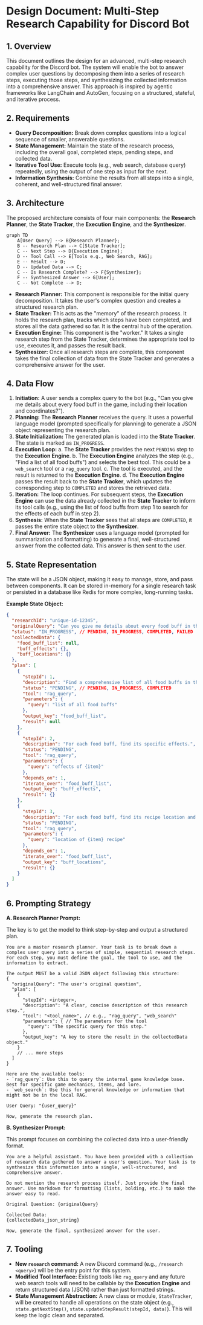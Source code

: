 # Design Document: Multi-Step Research Capability for Discord Bot

## 1. Overview

This document outlines the design for an advanced, multi-step research capability for the Discord bot. The system will enable the bot to answer complex user questions by decomposing them into a series of research steps, executing those steps, and synthesizing the collected information into a comprehensive answer. This approach is inspired by agentic frameworks like LangChain and AutoGen, focusing on a structured, stateful, and iterative process.

## 2. Requirements

*   **Query Decomposition:** Break down complex questions into a logical sequence of smaller, answerable questions.
*   **State Management:** Maintain the state of the research process, including the overall goal, completed steps, pending steps, and collected data.
*   **Iterative Tool Use:** Execute tools (e.g., web search, database query) repeatedly, using the output of one step as input for the next.
*   **Information Synthesis:** Combine the results from all steps into a single, coherent, and well-structured final answer.

## 3. Architecture

The proposed architecture consists of four main components: the **Research Planner**, the **State Tracker**, the **Execution Engine**, and the **Synthesizer**.

```mermaid
graph TD
    A[User Query] --> B{Research Planner};
    B -- Research Plan --> C[State Tracker];
    C -- Next Step --> D{Execution Engine};
    D -- Tool Call --> E[Tools e.g., Web Search, RAG];
    E -- Result --> D;
    D -- Updated Data --> C;
    C -- Is Research Complete? --> F{Synthesizer};
    F -- Synthesized Answer --> G[User];
    C -- Not Complete --> D;
```

*   **Research Planner:** This component is responsible for the initial query decomposition. It takes the user's complex question and creates a structured research plan.
*   **State Tracker:** This acts as the "memory" of the research process. It holds the research plan, tracks which steps have been completed, and stores all the data gathered so far. It is the central hub of the operation.
*   **Execution Engine:** This component is the "worker." It takes a single research step from the State Tracker, determines the appropriate tool to use, executes it, and passes the result back.
*   **Synthesizer:** Once all research steps are complete, this component takes the final collection of data from the State Tracker and generates a comprehensive answer for the user.

## 4. Data Flow

1.  **Initiation:** A user sends a complex query to the bot (e.g., "Can you give me details about every food buff in the game, including their location and coordinates?").
2.  **Planning:** The **Research Planner** receives the query. It uses a powerful language model (prompted specifically for planning) to generate a JSON object representing the research plan.
3.  **State Initialization:** The generated plan is loaded into the **State Tracker**. The state is marked as `IN_PROGRESS`.
4.  **Execution Loop:**
    a. The **State Tracker** provides the next `PENDING` step to the **Execution Engine**.
    b. The **Execution Engine** analyzes the step (e.g., "Find a list of all food buffs") and selects the best tool. This could be a `web_search` tool or a `rag_query` tool.
    c. The tool is executed, and the result is returned to the **Execution Engine**.
    d. The **Execution Engine** passes the result back to the **State Tracker**, which updates the corresponding step to `COMPLETED` and stores the retrieved data.
5.  **Iteration:** The loop continues. For subsequent steps, the **Execution Engine** can use the data already collected in the **State Tracker** to inform its tool calls (e.g., using the list of food buffs from step 1 to search for the effects of each buff in step 2).
6.  **Synthesis:** When the **State Tracker** sees that all steps are `COMPLETED`, it passes the entire state object to the **Synthesizer**.
7.  **Final Answer:** The **Synthesizer** uses a language model (prompted for summarization and formatting) to generate a final, well-structured answer from the collected data. This answer is then sent to the user.

## 5. State Representation

The state will be a JSON object, making it easy to manage, store, and pass between components. It can be stored in-memory for a single research task or persisted in a database like Redis for more complex, long-running tasks.

**Example State Object:**

```json
{
  "researchId": "unique-id-12345",
  "originalQuery": "Can you give me details about every food buff in the game, including their location and coordinates?",
  "status": "IN_PROGRESS", // PENDING, IN_PROGRESS, COMPLETED, FAILED
  "collectedData": {
    "food_buff_list": null,
    "buff_effects": {},
    "buff_locations": {}
  },
  "plan": [
    {
      "stepId": 1,
      "description": "Find a comprehensive list of all food buffs in the game.",
      "status": "PENDING", // PENDING, IN_PROGRESS, COMPLETED
      "tool": "rag_query",
      "parameters": {
        "query": "list of all food buffs"
      },
      "output_key": "food_buff_list",
      "result": null
    },
    {
      "stepId": 2,
      "description": "For each food buff, find its specific effects.",
      "status": "PENDING",
      "tool": "rag_query",
      "parameters": {
        "query": "effects of {item}"
      },
      "depends_on": 1,
      "iterate_over": "food_buff_list",
      "output_key": "buff_effects",
      "result": {}
    },
    {
      "stepId": 3,
      "description": "For each food buff, find its recipe location and coordinates.",
      "status": "PENDING",
      "tool": "rag_query",
      "parameters": {
        "query": "location of {item} recipe"
      },
      "depends_on": 1,
      "iterate_over": "food_buff_list",
      "output_key": "buff_locations",
      "result": {}
    }
  ]
}
```

## 6. Prompting Strategy

**A. Research Planner Prompt:**

The key is to get the model to think step-by-step and output a structured plan.

```
You are a master research planner. Your task is to break down a complex user query into a series of simple, sequential research steps. For each step, you must define the goal, the tool to use, and the information to extract.

The output MUST be a valid JSON object following this structure:
{
  "originalQuery": "The user's original question",
  "plan": [
    {
      "stepId": <integer>,
      "description": "A clear, concise description of this research step.",
      "tool": "<tool_name>", // e.g., "rag_query", "web_search"
      "parameters": { // The parameters for the tool
        "query": "The specific query for this step."
      },
      "output_key": "A key to store the result in the collectedData object."
    }
    // ... more steps
  ]
}

Here are the available tools:
- `rag_query`: Use this to query the internal game knowledge base. Best for specific game mechanics, items, and lore.
- `web_search`: Use this for general knowledge or information that might not be in the local RAG.

User Query: "{user_query}"

Now, generate the research plan.
```

**B. Synthesizer Prompt:**

This prompt focuses on combining the collected data into a user-friendly format.

```
You are a helpful assistant. You have been provided with a collection of research data gathered to answer a user's question. Your task is to synthesize this information into a single, well-structured, and comprehensive answer.

Do not mention the research process itself. Just provide the final answer. Use markdown for formatting (lists, bolding, etc.) to make the answer easy to read.

Original Question: {originalQuery}

Collected Data:
{collectedData_json_string}

Now, generate the final, synthesized answer for the user.
```

## 7. Tooling

*   **New `research` command:** A new Discord command (e.g., `/research <query>`) will be the entry point for this system.
*   **Modified Tool Interface:** Existing tools like `rag_query` and any future web search tools will need to be callable by the **Execution Engine** and return structured data (JSON) rather than just formatted strings.
*   **State Management Abstraction:** A new class or module, `StateTracker`, will be created to handle all operations on the state object (e.g., `state.getNextStep()`, `state.updateStepResult(stepId, data)`). This will keep the logic clean and separated.